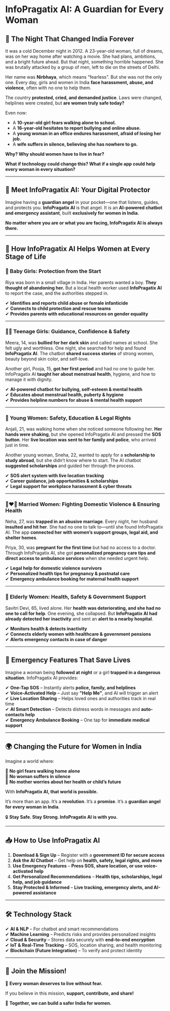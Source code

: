 # InfoPragatix AI: A Guardian for Every Woman  

## 🔴 The Night That Changed India Forever  

It was a cold December night in 2012. A 23-year-old woman, full of dreams, was on her way home after watching a movie. She had plans, ambitions, and a bright future ahead. But that night, something horrible happened. She was brutally attacked by a group of men, left to die on the streets of Delhi.  

Her name was **Nirbhaya**, which means "fearless". But she was not the only one. Every day, girls and women in India **face harassment, abuse, and violence**, often with no one to help them.  

The country **protested, cried, and demanded justice**. Laws were changed, helplines were created, but **are women truly safe today?**  

Even now:  
- A **10-year-old girl fears walking alone to school.**  
- A **16-year-old hesitates to report bullying and online abuse.**  
- A **young woman in an office endures harassment, afraid of losing her job.**  
- A **wife suffers in silence, believing she has nowhere to go.**
  
**Why? Why should women have to live in fear?**

**What if technology could change this? What if a single app could help every woman in every situation?**  

---

## 🤖 Meet InfoPragatix AI: Your Digital Protector  

Imagine having a **guardian angel** in your pocket—one that listens, guides, and protects you. **InfoPragatix AI** is that angel. It is an **AI-powered chatbot and emergency assistant**, built **exclusively for women in India.**  

**No matter where you are or what you are facing, InfoPragatix AI is always there.**  

---

## 📌 How InfoPragatix AI Helps Women at Every Stage of Life  

### 👶 Baby Girls: Protection from the Start  
Riya was born in a small village in India. Her parents wanted a boy. **They thought of abandoning her.** But a local health worker used **InfoPragatix AI** to report the case, and the authorities stepped in.  

✔ **Identifies and reports child abuse or female infanticide**  
✔ **Connects to child protection and rescue teams**  
✔ **Provides parents with educational resources on gender equality**  

---

### 👩‍🎓 Teenage Girls: Guidance, Confidence & Safety  
Meera, 14, was **bullied for her dark skin** and called names at school. She felt ugly and worthless. One night, she searched for help and found **InfoPragatix AI**. The chatbot **shared success stories** of strong women, beauty beyond skin color, and self-love.  

Another girl, Pooja, 15, **got her first period** and had no one to guide her. InfoPragatix AI **taught her about menstrual health**, hygiene, and how to manage it with dignity.  

✔ **AI-powered chatbot for bullying, self-esteem & mental health**  
✔ **Educates about menstrual health, puberty & hygiene**  
✔ **Provides helpline numbers for abuse & mental health support**  

---

### 👩 Young Women: Safety, Education & Legal Rights  
Anjali, 21, was walking home when she noticed someone following her. **Her hands were shaking**, but she opened InfoPragatix AI and pressed the **SOS button**. Her **live location was sent to her family and police**, who arrived just in time.  

Another young woman, Sneha, 22, wanted to apply for a **scholarship to study abroad**, but she didn’t know where to start. The AI chatbot **suggested scholarships** and guided her through the process.  

✔ **SOS alert system with live location tracking**  
✔ **Career guidance, job opportunities & scholarships**  
✔ **Legal support for workplace harassment & cyber threats**  

---

### 👩‍❤️‍👨 Married Women: Fighting Domestic Violence & Ensuring Health  
Neha, 27, was **trapped in an abusive marriage**. Every night, her husband **insulted and hit her**. She had no one to talk to—until she found InfoPragatix AI. The app **connected her with women’s support groups, legal aid, and shelter homes**.  

Priya, 30, was **pregnant for the first time** but had no access to a doctor. Through InfoPragatix AI, she got **personalized pregnancy care tips and direct access to ambulance services** when she needed urgent help.  

✔ **Legal help for domestic violence survivors**  
✔ **Personalized health tips for pregnancy & postnatal care**  
✔ **Emergency ambulance booking for maternal health support**  

---

### 👵 Elderly Women: Health, Safety & Government Support  
Savitri Devi, 65, lived alone. Her **health was deteriorating, and she had no one to call for help**. One evening, she collapsed. But **InfoPragatix AI had already detected her inactivity** and sent an **alert to a nearby hospital**.  

✔ **Monitors health & detects inactivity**  
✔ **Connects elderly women with healthcare & government pensions**  
✔ **Alerts emergency contacts in case of danger**  

---

## 🚨 Emergency Features That Save Lives  
Imagine a woman being **followed at night** or a girl **trapped in a dangerous situation**. InfoPragatix AI provides:  

✔ **One-Tap SOS** – Instantly alerts **police, family, and helplines**  
✔ **Voice-Activated Help** – Just say **"Help Me"**, and AI will trigger an alert  
✔ **Live Location Sharing** – Helps loved ones and authorities track in real time  
✔ **AI Smart Detection** – Detects distress words in messages and **auto-contacts help**  
✔ **Emergency Ambulance Booking** – One tap for **immediate medical support**  

---

## 🌍 Changing the Future for Women in India  
Imagine a world where:  

🚫 **No girl fears walking home alone**  
🚫 **No woman suffers in silence**  
🚫 **No mother worries about her health or child’s future**  

With **InfoPragatix AI, that world is possible.**  

It’s more than an app. It’s a **revolution**. It’s a **promise**. It’s a **guardian angel for every woman in India**.  

🔒 **Stay Safe. Stay Strong. InfoPragatix AI is with you.**  

---

## 📥 How to Use InfoPragatix AI  

1. **Download & Sign Up** – Register with a **government ID for secure access**  
2. **Ask the AI Chatbot** – Get help on **health, safety, legal rights, and more**  
3. **Use Emergency Features** – **Press SOS, share location, or use voice-activated help**  
4. **Get Personalized Recommendations** – **Health tips, scholarships, legal help, and job guidance**  
5. **Stay Protected & Informed** – **Live tracking, emergency alerts, and AI-powered assistance**  

---

## 🛠 Technology Stack  

✔ **AI & NLP** – For chatbot and smart recommendations  
✔ **Machine Learning** – Predicts risks and provides personalized insights  
✔ **Cloud & Security** – Stores data securely with **end-to-end encryption**  
✔ **IoT & Real-Time Tracking** – SOS, location sharing, and health monitoring  
✔ **Blockchain (Future Integration)** – To verify and protect identity  

---

## 🎯 Join the Mission!  

💜 **Every woman deserves to live without fear.**  

If you believe in this mission, **support, contribute, and share!**  

🚀 **Together, we can build a safer India for women.**  

